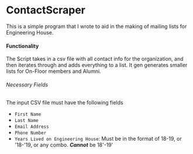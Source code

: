 # ContactScraper

This is a simple program that I wrote to aid in the making of mailing lists for Engineering House. 

#### Functionality

The Script takes in a csv file with all contact info for the organization, and then iterates through and adds everything to a list. It gen generates smaller lists for On-Floor members and Alumni. 

###### Necessary Fields

The input CSV file must have the following fields

- `First Name`
- `Last Name`
- `Email Address`
- `Phone Number`
- `Years Lived on Engineering House`: Must be in the format of 18-19, or '18-'19, or any combo. ***Cannot*** be 18'-19'

